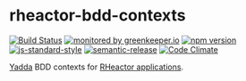 # rheactor-bdd-contexts

[![Build Status](https://travis-ci.org/ResourcefulHumans/rheactor-bdd-contexts.svg?branch=master)](https://travis-ci.org/ResourcefulHumans/rheactor-bdd-contexts)
[![monitored by greenkeeper.io](https://img.shields.io/badge/greenkeeper.io-monitored-brightgreen.svg)](http://greenkeeper.io/) 
[![npm version](https://img.shields.io/npm/v/@resourcefulhumans/rheactor-bdd-contexts.svg)](https://www.npmjs.com/package/@resourcefulhumans/rheactor-bdd-contexts)
[![js-standard-style](https://img.shields.io/badge/code%20style-standard-brightgreen.svg)](http://standardjs.com/)
[![semantic-release](https://img.shields.io/badge/semver-semantic%20release-e10079.svg)](https://github.com/semantic-release/semantic-release)
[![Code Climate](https://codeclimate.com/github/ResourcefulHumans/rheactor-bdd-contexts/badges/gpa.svg)](https://codeclimate.com/github/ResourcefulHumans/rheactor-bdd-contexts)

[Yadda](https://github.com/acuminous/yadda) BDD contexts for [RHeactor applications](https://github.com/search?utf8=%E2%9C%93&q=topic%3Arheactor+org%3AResourcefulHumans&type=Repositories&ref=searchresults).
